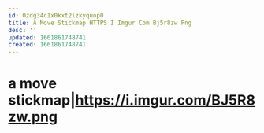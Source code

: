 ```yaml
---
id: 0zdg34c1x0kxt2lzkyquop0
title: A Move Stickmap HTTPS I Imgur Com Bj5r8zw Png
desc: ''
updated: 1661861748741
created: 1661861748741
---
```


# a move stickmap|https://i.imgur.com/BJ5R8zw.png

